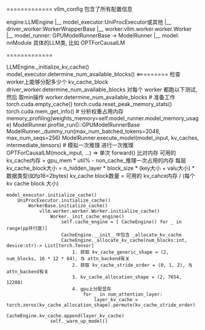 =============
vllm_config 包含了所有配置信息

engine:LLMEngine
    |__ model_executor:UniProcExecutor或其他
        |__ driver_worker:WorkerWrapperBase
            |__ worker:vllm.worker.worker.Worker
                |__ model_runner: GPUModelRunnerBase -> ModelRunner
                    |__ model: nnModule 具体的LLM类, 比如 OPTForCausalLM

=============

LLMEngine._initialize_kv_cache()
    model_executor.determine_num_available_blocks() <========= 检查 worker上能够分配多少个 kv_cache_block
        driver_worker.determine_num_available_blocks
            对每个 worker 都跑以下测试, 然后 取min操作
                worker.determine_num_available_blocks
                    # 准备工作
                    torch.cuda.empty_cache()
                    torch.cuda.reset_peak_memory_stats()
                    torch.cuda.mem_get_info()
                    # 分析权重占用内存
                    memory_profiling(weights_memory=self.model_runner.model_memory_usage)
                    ModelRunner.profile_run()::GPUModelRunnerBase
                    ModelRunner._dummy_run(max_num_batched_tokens=2048, max_num_seqs=256)
                    ModelRunner.execute_model(model_input, kv_caches, intermediate_tensors) # 模拟一次推理
                        进行一次推理 OPTForCausalLM(mock_input, ...) => 单次 forward()
                        比对内存
                        可用的kv_cache内存 = gpu_mem * util% - non_cache_推理一次占用的内存
                        每层 kv_cache_block大小 = n_hidden_layer * block_size * (key大小 + valu大小) * 数据类型(如fp16=2bytes)
                        kv_cache block数量 = 可用的 kv_cahce内存 / (每个 kv cache block 大小)

    model_executor.initialize_cache()
        UniProcExecutor.initialize_cache()
            WorkerBase.initialize_cache()
                vllm.worker.worker.Worker.initialize_cache()
                    Worker._init_cache_engine()
                        self.cache_engine = [ CacheEngine() for _ in range(pp并行度)]
                        CacheEngine.__init__中包含 _allocate_kv_cache
                        CacheEngine._allocate_kv_cache(num_blocks:int, device:str)-> List[torch.Tensor]
                            1. 获取 kv_cache_generic_shape = (2, num_blocks, 16 * 12 * 64), 与 attn_backend有关
                            2. 获取 kv_cache_stride_order = (0, 1, 2), 与 attn_backend有关
                            3. kv_cache_allocation_shape = (2, 7654, 12288)
                            4. gpu上分配显存
                                for _ in num_attention_layer:
                                    layer_kv_cache = torch.zeros(kv_cache_allocation_shape).permute(kv_cache_stride_order)
                                    CacheEngine.kv_cache.append(layer_kv_cache)
                    self._warm_up_model()